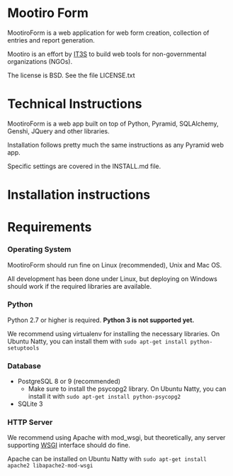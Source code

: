 Mootiro Form
============

MootiroForm is a web application for web form creation, collection of entries and report generation.

Mootiro is an effort by [IT3S](www.it3s.org) to build web tools for
non-governmental organizations (NGOs).

The license is BSD. See the file LICENSE.txt

Technical Instructions
======================

MootiroForm is a web app built on top of Python, Pyramid, SQLAlchemy, Genshi, JQuery and other libraries.

Installation follows pretty much the same instructions as any Pyramid web app.

Specific settings are covered in the INSTALL.md file.

Installation instructions
=========================

Requirements
============

### Operating System ###

MootiroForm should run fine on Linux (recommended), Unix and Mac OS.

All development has been done under Linux, but deploying on Windows
should work if the required libraries are available.

### Python ###

Python 2.7 or higher is required. __Python 3 is not supported yet.__

We recommend using virtualenv for installing the necessary libraries. On
Ubuntu Natty, you can install them with `sudo apt-get install python-setuptools`

### Database ###

*  PostgreSQL 8 or 9 (recommended)
    *  Make sure to install the psycopg2 library. On Ubuntu Natty, you can install it with `sudo apt-get install python-psycopg2`
*  SQLite 3

### HTTP Server ###

We recommend using Apache with mod\_wsgi, but theoretically, any server supporting [WSGI](http://wsgi.org) interface should do fine.

Apache can be installed on Ubuntu Natty with `sudo apt-get install apache2 libapache2-mod-wsgi`
